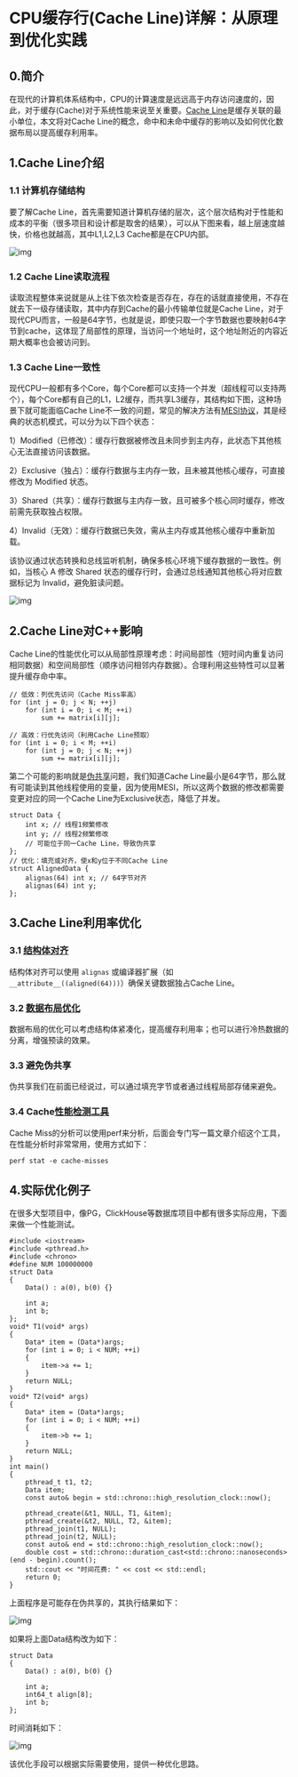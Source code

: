# CPU缓存行(Cache Line)详解：从原理到优化实践

## **0.简介**

在现代的计算机体系结构中，CPU的计算速度是远远高于内存访问速度的，因此，对于缓存(Cache)对于系统性能来说至关重要。[Cache Line](https://zhida.zhihu.com/search?content_id=259609765&content_type=Article&match_order=1&q=Cache+Line&zhida_source=entity)是缓存关联的最小单位，本文将对Cache Line的概念，命中和未命中缓存的影响以及如何优化数据布局以提高缓存利用率。

## **1.Cache Line介绍**

### **1.1 计算机存储结构**

要了解Cache Line，首先需要知道计算机存储的层次，这个层次结构对于性能和成本的平衡（很多项目和设计都是取舍的结果），可以从下图来看，越上层速度越快，价格也就越高，其中L1,L2,L3 Cache都是在CPU内部。

![img](./assets/v2-c82a52ec3648678a89c1aa13344ad830_1440w.jpg)

### **1.2 Cache Line读取流程**

读取流程整体来说就是从上往下依次检查是否存在，存在的话就直接使用，不存在就去下一级存储读取，其中内存到Cache的最小传输单位就是Cache Line，对于现代CPU而言，一般是64字节，也就是说，即使只取一个字节数据也要映射64字节到cache，这体现了局部性的原理，当访问一个地址时，这个地址附近的内容近期大概率也会被访问到。

### **1.3 Cache Line一致性**

现代CPU一般都有多个Core，每个Core都可以支持一个并发（超线程可以支持两个），每个Core都有自己的L1，L2缓存，而共享L3缓存，其结构如下图，这种场景下就可能面临Cache Line不一致的问题，常见的解决方法有[MESI协议](https://zhida.zhihu.com/search?content_id=259609765&content_type=Article&match_order=1&q=MESI协议&zhida_source=entity)，其是经典的状态机模式，可以分为以下四个状态：

1）Modified（已修改）：缓存行数据被修改且未同步到主内存，此状态下其他核心无法直接访问该数据。

2）Exclusive（独占）：缓存行数据与主内存一致，且未被其他核心缓存，可直接修改为 Modified 状态。

3）Shared（共享）：缓存行数据与主内存一致，且可被多个核心同时缓存，修改前需先获取独占权限。

4）Invalid（无效）：缓存行数据已失效，需从主内存或其他核心缓存中重新加载。

该协议通过状态转换和总线监听机制，确保多核心环境下缓存数据的一致性。例如，当核心 A 修改 Shared 状态的缓存行时，会通过总线通知其他核心将对应数据标记为 Invalid，避免脏读问题。

![img](./assets/v2-855953cb0082bd540c0cc582b5a62d37_1440w.jpg)

## **2.Cache Line对C++影响**

Cache Line的性能优化可以从局部性原理考虑：时间局部性（短时间内重复访问相同数据）和空间局部性（顺序访问相邻内存数据）。合理利用这些特性可以显著提升缓存命中率。

```text
// 低效：列优先访问（Cache Miss率高）
for (int j = 0; j < N; ++j)
    for (int i = 0; i < M; ++i)
        sum += matrix[i][j];

// 高效：行优先访问（利用Cache Line预取）
for (int i = 0; i < M; ++i)
    for (int j = 0; j < N; ++j)
        sum += matrix[i][j];
```

第二个可能的影响就是[伪共享](https://zhida.zhihu.com/search?content_id=259609765&content_type=Article&match_order=1&q=伪共享&zhida_source=entity)问题，我们知道Cache Line最小是64字节，那么就有可能读到其他线程使用的变量，因为使用MESI，所以这两个数据的修改都需要变更对应的同一个Cache Line为Exclusive状态，降低了并发。

```text
struct Data {
    int x; // 线程1频繁修改
    int y; // 线程2频繁修改
    // 可能位于同一Cache Line，导致伪共享
};
// 优化：填充或对齐，使x和y位于不同Cache Line
struct AlignedData {
    alignas(64) int x; // 64字节对齐
    alignas(64) int y;
};
```

## **3.Cache Line利用率优化**

### **3.1 [结构体对齐](https://zhida.zhihu.com/search?content_id=259609765&content_type=Article&match_order=1&q=结构体对齐&zhida_source=entity)**

结构体对齐可以使用 `alignas` 或编译器扩展（如 `__attribute__((aligned(64)))`）确保关键数据独占Cache Line。

### **3.2 [数据布局优化](https://zhida.zhihu.com/search?content_id=259609765&content_type=Article&match_order=1&q=数据布局优化&zhida_source=entity)**

数据布局的优化可以考虑结构体紧凑化，提高缓存利用率；也可以进行冷热数据的分离，增强预读的效果。

### **3.3 避免伪共享**

伪共享我们在前面已经说过，可以通过填充字节或者通过线程局部存储来避免。

### **3.4 Cache[性能检测工具](https://zhida.zhihu.com/search?content_id=259609765&content_type=Article&match_order=1&q=性能检测工具&zhida_source=entity)**

Cache Miss的分析可以使用perf来分析，后面会专门写一篇文章介绍这个工具，在性能分析时非常常用，使用方式如下：

```text
perf stat -e cache-misses
```

## **4.实际优化例子**

在很多大型项目中，像PG，ClickHouse等数据库项目中都有很多实际应用，下面来做一个性能测试。

```text
#include <iostream>
#include <pthread.h>
#include <chrono>
#define NUM 100000000
struct Data
{
    Data() : a(0), b(0) {}
    
    int a;
    int b;
};
void* T1(void* args)
{
    Data* item = (Data*)args;
    for (int i = 0; i < NUM; ++i)
    {
        item->a += 1;
    }
    return NULL;
}
void* T2(void* args)
{
    Data* item = (Data*)args;
    for (int i = 0; i < NUM; ++i)
    {
        item->b += 1;
    }
    return NULL;
}
int main()
{
    pthread_t t1, t2;
    Data item;
    const auto& begin = std::chrono::high_resolution_clock::now();
 
    pthread_create(&t1, NULL, T1, &item);
    pthread_create(&t2, NULL, T2, &item);
    pthread_join(t1, NULL);
    pthread_join(t2, NULL);
    const auto& end = std::chrono::high_resolution_clock::now();
    double cost = std::chrono::duration_cast<std::chrono::nanoseconds>(end - begin).count();
    std::cout << "时间花费: " << cost << std::endl;
    return 0;
}
```

上面程序是可能存在伪共享的，其执行结果如下：

![img](./assets/v2-8eb1642a4467d83efa694f23f17791d0_1440w.jpg)

如果将上面Data结构改为如下：

```text
struct Data
{
    Data() : a(0), b(0) {}
    
    int a;
    int64_t align[8];
    int b;
};
```

时间消耗如下：



![img](./assets/v2-cc29e845e256b98e0dc52ca6fb8cc21c_1440w.jpg)



该优化手段可以根据实际需要使用，提供一种优化思路。